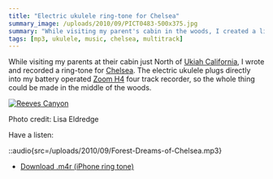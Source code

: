 ```yaml
---
title: "Electric ukulele ring-tone for Chelsea"
summary_image: /uploads/2010/09/PICT0483-500x375.jpg
summary: "While visiting my parent's cabin in the woods, I created a little ring-tone song with my Electric Ukulele for Chelsea."
tags: [mp3, ukulele, music, chelsea, multitrack]
---
```


While visiting my parents at their cabin just North of [Ukiah California](http://en.wikipedia.org/wiki/Ukiah,_California), I wrote and recorded a ring-tone for [Chelsea](http://www.chelseahollow.com). The electric ukulele plugs directly into my battery operated [Zoom H4](/blog/in-dixie-land-where-i-was-born/) four track recorder, so the whole thing could be made in the middle of the woods.

[![](/uploads/2010/09/PICT0483-500x375.jpg "Reeves Canyon")](/uploads/2010/09/PICT0483.jpg)

Photo credit: Lisa Eldredge

Have a listen:

::audio{src=/uploads/2010/09/Forest-Dreams-of-Chelsea.mp3}

- [Download .m4r (iPhone ring tone)](/uploads/2010/09/Forest-Dreams-of-Chelsea.m4r)
